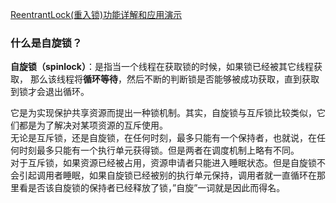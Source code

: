 

[ReentrantLock(重入锁)功能详解和应用演示](https://www.cnblogs.com/takumicx/p/9338983.html)  


### 什么是自旋锁？
**自旋锁（spinlock）**：是指当一个线程在获取锁的时候，如果锁已经被其它线程获取，
那么该线程将**循环等待**，然后不断的判断锁是否能够被成功获取，直到获取到锁才会退出循环。

它是为实现保护共享资源而提出一种锁机制。其实，自旋锁与互斥锁比较类似，它们都是为了解决对某项资源的互斥使用。  
无论是互斥锁，还是自旋锁，在任何时刻，最多只能有一个保持者，也就说，在任何时刻最多只能有一个执行单元获得锁。但是两者在调度机制上略有不同。  
对于互斥锁，如果资源已经被占用，资源申请者只能进入睡眠状态。但是自旋锁不会引起调用者睡眠，如果自旋锁已经被别的执行单元保持，调用者就一直循环在那里看是否该自旋锁的保持者已经释放了锁，”自旋”一词就是因此而得名。